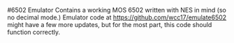 #6502 Emulator
Contains a working MOS 6502 written with NES in mind (so no decimal mode.) Emulator code at https://github.com/wcc17/emulate6502 might have a few more updates, but for the most part, this code should function correctly.
